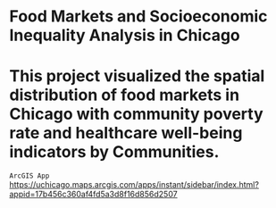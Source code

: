 # Food Markets and Socioeconomic Inequality Analysis in Chicago
# This project visualized the spatial distribution of food markets in Chicago with community poverty rate and healthcare well-being indicators by Communities.
`ArcGIS App` https://uchicago.maps.arcgis.com/apps/instant/sidebar/index.html?appid=17b456c360af4fd5a3d8f16d856d2507
